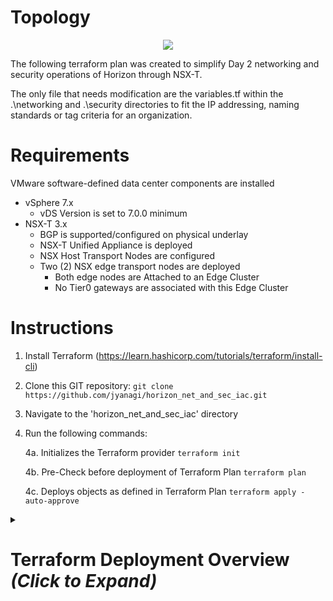 # Topology
<p align="center">

<img src=https://user-images.githubusercontent.com/75082831/178127588-61f1f83b-52b6-4f71-b359-aa9c54a1a186.png>
</p>

The following terraform plan was created to simplify Day 2 networking and security operations of Horizon through NSX-T.

The only file that needs modification are the variables.tf within the .\networking and .\security directories to fit the IP addressing, naming standards or tag criteria for an organization.

# Requirements
VMware software-defined data center components are installed
- vSphere 7.x 
  - vDS Version is set to 7.0.0 minimum
- NSX-T 3.x
  - BGP is supported/configured on physical underlay
  - NSX-T Unified Appliance is deployed
  - NSX Host Transport Nodes are configured 
  - Two (2) NSX edge transport nodes are deployed
    - Both edge nodes are Attached to an Edge Cluster
    - No Tier0 gateways are associated with this Edge Cluster

# Instructions

1. Install Terraform (https://learn.hashicorp.com/tutorials/terraform/install-cli)

2. Clone this GIT repository: ```git clone https://github.com/jyanagi/horizon_net_and_sec_iac.git```

3. Navigate to the 'horizon_net_and_sec_iac' directory 

4. Run the following commands: 

   4a. Initializes the Terraform provider
       ```terraform init```

   4b. Pre-Check before deployment of Terraform Plan
       ```terraform plan```

   4c. Deploys objects as defined in Terraform Plan
       ```terraform apply -auto-approve```

<details><summary> 
<h1>Terraform Deployment Overview <i>(Click to Expand)</i></h1>
</summary>

- Two (2) VLAN-backed segments
  - nsx-vlan-3301-seg
    - VLAN ID: 3301
  - nsx-vlan-3311-seg
    - VLAN ID: 3311
- Tier0 Gateway
  - TF_Tier_0
    - HA Mode:  Active/Active
    - Four Uplink Interfaces
      - Fabric-A
        - edge01a-uplink-01 - 10.33.1.1/24
        - edge01b-uplink-01 - 10.33.1.2/24
      - Fabric-B
        - edge01a-uplink-02 - 10.33.11.1/24
        - edge01b-uplink-02 - 10.33.11.2/24
    - BGP
      - Local AS: 3301
      - ECMP Enabled
      - Two (2) BGP Neighbors
        - Fabric-A: 
          - Remote Address: 10.33.1.253
          - Remote AS: 65000
          - BFD: Enabled
        - Fabric-B:
          - Remote Address: 10.33.11.253
          - Remote AS: 65000
          - BFD: Enabled
    - BGP Redistribution Policy
      - Redistributed Networks:
        - Connected Segments and Service Interfaces
        - LB SNAT IP
        - LB VIP
        - NAT IP
- Tier1 Gateway
  - TF_Tier_1
    - HA Mode:  Active/Standby
    - Route Advertisement:
      - Connected Segments and Service Interfaces
      - LB SNAT IP
      - LB VIP
      - NAT IP
- Three (3) Overlay Segments
  - TF-Segment-ENT-SVC
    - Gateway: TF_Tier_1
    - IP: 10.201.10.253/24
    - Scope|Tag:  domain|ent_svc
  - TF-Segment-HZN-UAG
    - Gateway: TF_Tier_1
    - IP: 10.201.20.253/24
    - Scope|Tag: horizon|uag
  - TF-Segment-HZN-CS
    - Gateway: TF_Tier_1
    - IP: 10.201.30.253/24
    - Scope|Tag: horizon|cs
- 10 Security Groups (HZN-GRP-###)
- 27 services (HZN-SVC-###)
- 44 DFW Application Policies 
</details>
